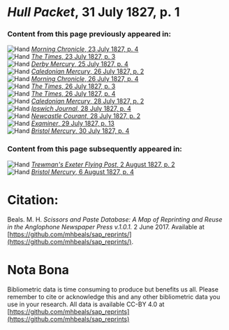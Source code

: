 # *Hull Packet*, 31 July 1827, p. 1  
  
### Content from this page previously appeared in:  
![Hand](http://scissorsandpaste.net/wp-content/uploads/2017/06/smallhandpointer.png) [*Morning Chronicle*, 23 July 1827, p. 4](https://mhbeals.github.io/sap_html/Morning-Chronicle/Morning-Chronicle-23-July-1827-p-4)  
![Hand](http://scissorsandpaste.net/wp-content/uploads/2017/06/smallhandpointer.png) [*The Times*, 23 July 1827, p. 3](https://mhbeals.github.io/sap_html/The-Times/The-Times-23-July-1827-p-3)  
![Hand](http://scissorsandpaste.net/wp-content/uploads/2017/06/smallhandpointer.png) [*Derby Mercury*, 25 July 1827, p. 4](https://mhbeals.github.io/sap_html/Derby-Mercury/Derby-Mercury-25-July-1827-p-4)  
![Hand](http://scissorsandpaste.net/wp-content/uploads/2017/06/smallhandpointer.png) [*Caledonian Mercury*, 26 July 1827, p. 2](https://mhbeals.github.io/sap_html/Caledonian-Mercury/Caledonian-Mercury-26-July-1827-p-2)  
![Hand](http://scissorsandpaste.net/wp-content/uploads/2017/06/smallhandpointer.png) [*Morning Chronicle*, 26 July 1827, p. 4](https://mhbeals.github.io/sap_html/Morning-Chronicle/Morning-Chronicle-26-July-1827-p-4)  
![Hand](http://scissorsandpaste.net/wp-content/uploads/2017/06/smallhandpointer.png) [*The Times*, 26 July 1827, p. 3](https://mhbeals.github.io/sap_html/The-Times/The-Times-26-July-1827-p-3)  
![Hand](http://scissorsandpaste.net/wp-content/uploads/2017/06/smallhandpointer.png) [*The Times*, 26 July 1827, p. 4](https://mhbeals.github.io/sap_html/The-Times/The-Times-26-July-1827-p-4)  
![Hand](http://scissorsandpaste.net/wp-content/uploads/2017/06/smallhandpointer.png) [*Caledonian Mercury*, 28 July 1827, p. 2](https://mhbeals.github.io/sap_html/Caledonian-Mercury/Caledonian-Mercury-28-July-1827-p-2)  
![Hand](http://scissorsandpaste.net/wp-content/uploads/2017/06/smallhandpointer.png) [*Ipswich Journal*, 28 July 1827, p. 4](https://mhbeals.github.io/sap_html/Ipswich-Journal/Ipswich-Journal-28-July-1827-p-4)  
![Hand](http://scissorsandpaste.net/wp-content/uploads/2017/06/smallhandpointer.png) [*Newcastle Courant*, 28 July 1827, p. 2](https://mhbeals.github.io/sap_html/Newcastle-Courant/Newcastle-Courant-28-July-1827-p-2)  
![Hand](http://scissorsandpaste.net/wp-content/uploads/2017/06/smallhandpointer.png) [*Examiner*, 29 July 1827, p. 13](https://mhbeals.github.io/sap_html/Examiner/Examiner-29-July-1827-p-13)  
![Hand](http://scissorsandpaste.net/wp-content/uploads/2017/06/smallhandpointer.png) [*Bristol Mercury*, 30 July 1827, p. 4](https://mhbeals.github.io/sap_html/Bristol-Mercury/Bristol-Mercury-30-July-1827-p-4)  
  
### Content from this page subsequently appeared in:  
![Hand](http://scissorsandpaste.net/wp-content/uploads/2017/06/smallhandpointer.png) [*Trewman's Exeter Flying Post*, 2 August 1827, p. 2](https://mhbeals.github.io/sap_html/Trewman's-Exeter-Flying-Post/Trewman's-Exeter-Flying-Post-2-August-1827-p-2)  
![Hand](http://scissorsandpaste.net/wp-content/uploads/2017/06/smallhandpointer.png) [*Bristol Mercury*, 6 August 1827, p. 4](https://mhbeals.github.io/sap_html/Bristol-Mercury/Bristol-Mercury-6-August-1827-p-4)  


# Citation: 

Beals. M. H. *Scissors and Paste Database: A Map of Reprinting and Reuse in the Anglophone Newspaper Press v.1.0.1.* 2 June 2017. Available at [https://github.com/mhbeals/sap_reprints/](https://github.com/mhbeals/sap_reprints/). 

# Nota Bona

Bibliometric data is time consuming to produce but benefits us all. Please remember to cite or acknowledge this and any other bibliometric data you use in your research. All data is available CC-BY 4.0 at [https://github.com/mhbeals/sap_reprints](https://github.com/mhbeals/sap_reprints)